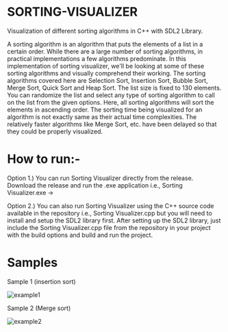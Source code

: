 # SORTING-VISUALIZER
Visualization of different sorting algorithms in C++ with SDL2 Library.

A sorting algorithm is an algorithm that puts the elements of a list in a certain order. While there are a large number of sorting algorithms, in practical implementations a few algorithms predominate. In this implementation of sorting visualizer, we'll be looking at some of these sorting algorithms and visually comprehend their working. The sorting algorithms covered here are Selection Sort, Insertion Sort, Bubble Sort, Merge Sort, Quick Sort and Heap Sort. The list size is fixed to 130 elements. You can randomize the list and select any type of sorting algorithm to call on the list from the given options. Here, all sorting algorithms will sort the elements in ascending order. The sorting time being visualized for an algorithm is not exactly same as their actual time complexities. The relatively faster algorithms like Merge Sort, etc. have been delayed so that they could be properly visualized.

# How to run:-

Option 1.) You can run Sorting Visualizer directly from the release. Download the release and run the .exe application i.e., Sorting Visualizer.exe -> 

Option 2.) You can also run Sorting Visualizer using the C++ source code available in the repository i.e., Sorting Visualizer.cpp but you will need to install and setup the SDL2 library first.
After setting up the SDL2 library, just include the Sorting Visualizer.cpp file from the repository in your project with the build options and build and run the project.

# Samples

Sample 1 (insertion sort)

![example1](https://github.com/user-attachments/assets/fe958175-02b8-4d4a-ad8b-8257cb78463e)

Sample 2 (Merge sort)

![example2](https://github.com/user-attachments/assets/6e8cf222-900a-4e62-9692-e664e5fc202d)


